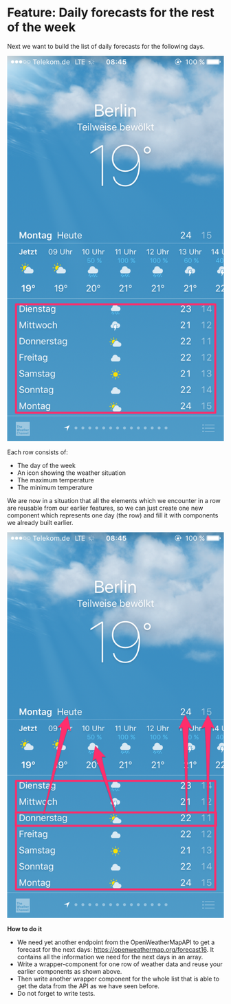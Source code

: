 # Feature: Daily forecasts for the rest of the week

Next we want to build the list of daily forecasts for the following days.

![Forecast for weak](../assets/weather_for_city_weekly_forecast.png)

Each row consists of:
* The day of the week
* An icon showing the weather situation
* The maximum temperature
* The minimum temperature

We are now in a situation that all the elements which we encounter in a row are reusable from our earlier features,
so we can just create one new component which represents one day (the row) and fill it with components we already
built earlier.

![Reuse](../assets/weather_forecast_reuse.png)

**How to do it**
* We need yet another endpoint from the OpenWeatherMapAPI to get a forecast for the next days: https://openweathermap.org/forecast16.
It contains all the information we need for the next days in an array.
* Write a wrapper-component for one row of weather data and reuse your earlier components as shown above.
* Then write another wrapper component for the whole list that is able to get the data from the API as we have seen before.
* Do not forget to write tests.